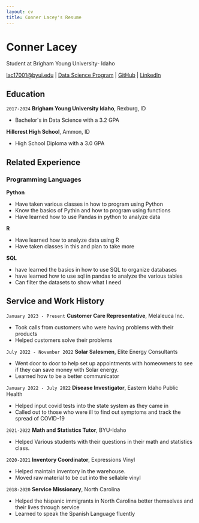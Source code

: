 ```yaml
---
layout: cv
title: Conner Lacey's Resume
---
```

# Conner Lacey
Student at Brigham Young University- Idaho

<div id="webaddress">
<a href="lac17001@byui.edu">lac17001@byui.edu</a>
| <a href="https://byuidatascience.github.io/development.html">Data Science Program</a>
| <a href="connerlacey7.github.io/lacey_resume2/">GitHub</a>
| <a href="www.linkedin.com/in/conner-lacey-17275a150">LinkedIn</a>
</div>

<!-- https://www.monique.tech/the-art-of-markdown -->

## Education

`2017-2024`
__Brigham Young University Idaho__, Rexburg, ID

- Bachelor's in Data Science with a 3.2 GPA

__Hillcrest High School__, Ammon, ID

- High School Diploma with a 3.0 GPA

## Related Experience

### Programming Languages

__Python__

- Have taken various classes in how to program using Python
- Know the basics of Pythin and how to program using functions
- Have learned how to use Pandas in python to analyze data

__R__

- Have learned how to analyze data using R
- Have taken classes in this and plan to take more

__SQL__

- have learned the basics in how to use SQL to organize databases
- have learned how to use sql in pandas to analyze the various tables
- Can filter the datasets to show what I need

## Service and Work History

`January 2023 - Present`
__Customer Care Representative__, Melaleuca Inc.

- Took calls from customers who were having problems with their products
- Helped customers solve their problems

`July 2022 - November 2022`
__Solar Salesmen__, Elite Energy Consultants

- Went door to door to help set up appointments with homeowners to see if they can save money with Solar energy.
- Learned how to be a better communicator

`January 2022 - July 2022`
__Disease Investigator__, Eastern Idaho Public Health

- Helped input covid tests into the state system as they came in
- Called out to those who were ill to find out symptoms and track the spread of COVID-19

`2021-2022`
__Math and Statistics Tutor__, BYU-Idaho

- Helped Various students with their questions in their math and statistics class.

`2020-2021`
__Inventory Coordinator__, Expressions Vinyl

- Helped maintain inventory in the warehouse.
- Moved raw material to be cut into the sellable vinyl

`2018-2020`
__Service Missionary__, North Carolina

- Helped the hispanic immigrants in North Carolina better themselves and their lives through service
- Learned to speak the Spanish Language fluently







<!-- ### Footer

Last updated: May 2013 -->



